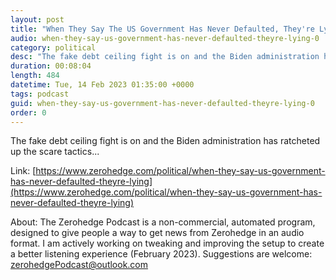 ```yaml
---
layout: post
title: "When They Say The US Government Has Never Defaulted, They're Lying"
audio: when-they-say-us-government-has-never-defaulted-theyre-lying-0
category: political
desc: "The fake debt ceiling fight is on and the Biden administration has ratcheted up the scare tactics..."
duration: 00:08:04
length: 484
datetime: Tue, 14 Feb 2023 01:35:00 +0000
tags: podcast
guid: when-they-say-us-government-has-never-defaulted-theyre-lying-0
order: 0
---
```

The fake debt ceiling fight is on and the Biden administration has ratcheted up the scare tactics...

Link: [https://www.zerohedge.com/political/when-they-say-us-government-has-never-defaulted-theyre-lying](https://www.zerohedge.com/political/when-they-say-us-government-has-never-defaulted-theyre-lying)

About: The Zerohedge Podcast is a non-commercial, automated program, designed to give people a way to get news from Zerohedge in an audio format.  I am actively working on tweaking and improving the setup to create a better listening experience (February 2023).  Suggestions are welcome: [zerohedgePodcast@outlook.com](mailto:zerohedgePodcast@outlook.com)